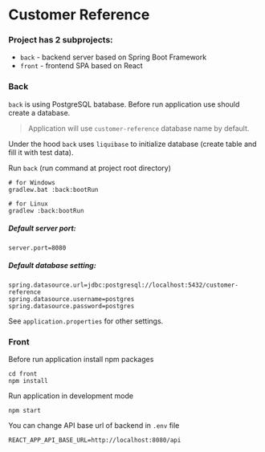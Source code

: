 # Customer Reference

### Project has 2 subprojects:

- `back` - backend server based on Spring Boot Framework
- `front` - frontend SPA based on React

### Back
`back` is using PostgreSQL batabase.
Before run application use should create a database.

>Application will use `customer-reference` database name by default.

Under the hood `back` uses `liquibase` to initialize database (create table and fill it with test data).

Run `back` (run command at project root directory)
```
# for Windows
gradlew.bat :back:bootRun

# for Linux
gradlew :back:bootRun
```

##### Default server port:
```
server.port=8080
```

##### Default database setting:
```
spring.datasource.url=jdbc:postgresql://localhost:5432/customer-reference
spring.datasource.username=postgres
spring.datasource.password=postgres
```

See `application.properties` for other settings.

### Front
Before run application install npm packages
```
cd front
npm install
```

Run application in development mode
```
npm start
```

You can change API base url of backend in `.env` file
```
REACT_APP_API_BASE_URL=http://localhost:8080/api
```
